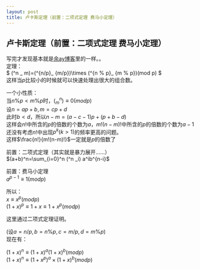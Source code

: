 ```yaml
---
layout: post
title: 卢卡斯定理（前置：二项式定理 费马小定理）
---
```



## 卢卡斯定理（前置：二项式定理 费马小定理）

写完才发现基本就是[余ay博客](https://www.cnblogs.com/owenyu/p/6724560.html)里的一样。。  
定理：  
$ (^n _  m)=(^{n/p}_ {m/p})\times (^{n \% p}_ {m \% p})(mod  p) $  
这样当$p$比较小的时候就可以快速处理出很大的组合数。  
>
一个小性质：  
当$n\%p < m\%p$时，$(^n_ m) \equiv 0(mod p)$  
设$n=ap+b,m=cp+d$  
此时$b<d$，所以$n-m=(a-c-1)p+(p+b-d)$  
这样会$n!$中所含的$p$的倍数的个数为$a$，$m!(n-m)!$中所含的$p$的倍数的个数为$a-1$  
还没有考虑$n!$中出现$p^k(k>1)$的频率更高的问题。  
这样$\frac{n!}{m!(n-m)!}$一定就是$p$的倍数了  



前置：二项式定理（其实就是暴力展开……）  
$(a+b)^n=\sum_{i=0}^n (^n _i) a^ib^{n-i}$  

前置：费马小定理  
$a^{p-1} \equiv 1(mod p)$  

所以：  
$x \equiv x^p(mod p)$  
$(1+x)^p \equiv 1+x \equiv 1+x^p (mod p)$  

这里通过二项式定理证明。  

(设$a=n/p,b=n\%p,c=m/p,d=m\%p$)  
现在有：  

$(1+x)^n \equiv (1+x)^a(1+x)^b (mod p)$  
$(1+x)^n \equiv (1+x^p)^a \times (1+x)^b(mod p)$  


